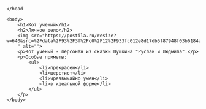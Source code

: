 <!DOCTYPE html>
<html
    <head>
        <title>Кот ученый</title>
        <link rel="stylesheet" href="https://cdn-icons-png.flaticon.com/512/4445/4445870.png" type="image/svg">

    </head

    <body>
        <h1>Кот ученый</h1>
        <h2>Личное дело</h2>
        <img src="https://postila.ru/resize?w=640&src=%2Fdata%2F93%2F3f%2Fc0%2F12%2F933fc012e8d17db5f87948f03b6184aab2a3458aaf1cece84037529ea78c5a77.png
        " alt="">
        <p>Кот ученый - персонаж из сказки Пушкина "Руслан и Людмила".</p>
        <p>Особые приметы:
            <ul>
                <li>прекрасен</li>
                <li>шерстист</li>
                <li>чрезвычайно умен</li>
                <li>в идеальной форме</li>
            </ul>
        </p>
    </body>
</html>
